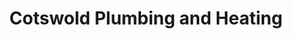 ---
title: "Cotswold Plumbing and Heating"
url: /cheltenham/cotswold-plumbing-and-heating/
shop: trade
---